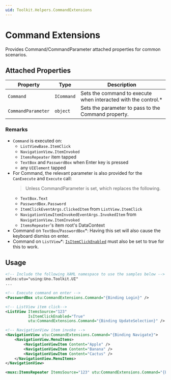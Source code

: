 ```yaml
---
uid: Toolkit.Helpers.CommandExtensions
---
```


# Command Extensions

Provides Command/CommandParameter attached properties for common scenarios.

## Attached Properties

| Property           | Type       | Description                                                     |
|--------------------|------------|-----------------------------------------------------------------|
| `Command`          | `ICommand` | Sets the command to execute when interacted with the control.\* |
| `CommandParameter` | `object`   | Sets the parameter to pass to the Command property.             |

### Remarks

- `Command` is executed on:
  - `ListViewBase.ItemClick`
  - `NavigationView.ItemInvoked`
  - `ItemsRepeater` item tapped
  - `TextBox` and `PasswordBox` when Enter key is pressed
  - any `UIElement` tapped
- For Command, the relevant parameter is also provided for the `CanExecute` and `Execute` call:
  > Unless CommandParameter is set, which replaces the following.
  - `TextBox.Text`
  - `PasswordBox.Password`
  - `ItemClickEventArgs.ClickedItem` from `ListView.ItemClick`
  - `NavigationViewItemInvokedEventArgs.InvokedItem` from `NavigationView.ItemInvoked`
  - `ItemsRepeater`'s item root's DataContext
- Command on `TextBox`/`PasswordBox`\*: Having this set will also cause the keyboard dismiss on enter.
- Command on `ListView`\*: [`IsItemClickEnabled`](https://learn.microsoft.com/uwp/api/windows.ui.xaml.controls.listviewbase.isitemclickenabled) must also be set to true for this to work.

## Usage

```xml
<!-- Include the following XAML namespace to use the samples below -->
xmlns:utu="using:Uno.Toolkit.UI"
...

<!-- Execute command on enter -->
<PasswordBox utu:CommandExtensions.Command="{Binding Login}" />

<!-- ListView item click-->
<ListView ItemsSource="123"
          IsItemClickEnabled="True"
          utu:CommandExtensions.Command="{Binding UpdateSelection}" />

<!-- NavigationView item invoke -->
<NavigationView utu:CommandExtensions.Command="{Binding Navigate}">
    <NavigationView.MenuItems>
        <NavigationViewItem Content="Apple" />
        <NavigationViewItem Content="Banana" />
        <NavigationViewItem Content="Cactus" />
    </NavigationView.MenuItems>
</NavigationView>

<muxc:ItemsRepeater ItemsSource="123" utu:CommandExtensions.Command="{Binding UpdateSelection}" />
```
